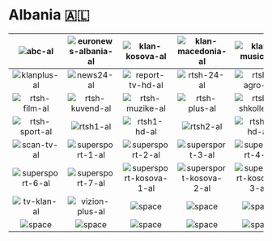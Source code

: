 # Albania 🇦🇱

| ![abc-al] | ![euronews-albania-al] | ![klan-kosova-al] | ![klan-macedonia-al] | ![klan-music-al] | ![klan-news-al] |
|:---:|:---:|:---:|:---:|:---:|:---:|
| ![klanplus-al] | ![news24-al] | ![report-tv-hd-al] | ![rtsh-24-al] | ![rtsh-agro-al] | ![rtsh-femije-al] |
| ![rtsh-film-al] | ![rtsh-kuvend-al] | ![rtsh-muzike-al] | ![rtsh-plus-al] | ![rtsh-shkolle-al] | ![rtsh-shqip-al] |
| ![rtsh-sport-al] | ![rtsh1-al] | ![rtsh1-hd-al] | ![rtsh2-al] | ![rtsh2-hd-al] | ![rtsh3-al] |
| ![scan-tv-al] | ![supersport-1-al] | ![supersport-2-al] | ![supersport-3-al] | ![supersport-4-al] | ![supersport-5-al] |
| ![supersport-6-al] | ![supersport-7-al] | ![supersport-kosova-1-al] | ![supersport-kosova-2-al] | ![supersport-kosova-3-al] | ![top-channel-al] |
| ![tv-klan-al] | ![vizion-plus-al] | ![space] | ![space] | ![space] | ![space] |
| ![space]| ![space]| ![space]| ![space]| ![space]| ![space]|


[abc-al]:abc-al.png
[euronews-albania-al]:euronews-albania-al.png
[klan-kosova-al]:klan-kosova-al.png
[klan-macedonia-al]:klan-macedonia-al.png
[klan-music-al]:klan-music-al.png
[klan-news-al]:klan-news-al.png
[klanplus-al]:klanplus-al.png
[news24-al]:news24-al.png
[report-tv-hd-al]:report-tv-hd-al.png
[rtsh-24-al]:rtsh-24-al.png
[rtsh-agro-al]:rtsh-agro-al.png
[rtsh-femije-al]:rtsh-femije-al.png
[rtsh-film-al]:rtsh-film-al.png
[rtsh-kuvend-al]:rtsh-kuvend-al.png
[rtsh-muzike-al]:rtsh-muzike-al.png
[rtsh-plus-al]:rtsh-plus-al.png
[rtsh-shkolle-al]:rtsh-shkolle-al.png
[rtsh-shqip-al]:rtsh-shqip-al.png
[rtsh-sport-al]:rtsh-sport-al.png
[rtsh1-al]:rtsh1-al.png
[rtsh1-hd-al]:rtsh1-hd-al.png
[rtsh2-al]:rtsh2-al.png
[rtsh2-hd-al]:rtsh2-hd-al.png
[rtsh3-al]:rtsh3-al.png
[scan-tv-al]:scan-tv-al.png
[supersport-1-al]:supersport-1-al.png
[supersport-2-al]:supersport-2-al.png
[supersport-3-al]:supersport-3-al.png
[supersport-4-al]:supersport-4-al.png
[supersport-5-al]:supersport-5-al.png
[supersport-6-al]:supersport-6-al.png
[supersport-7-al]:supersport-7-al.png
[supersport-kosova-1-al]:supersport-kosova-1-al.png
[supersport-kosova-2-al]:supersport-kosova-2-al.png
[supersport-kosova-3-al]:supersport-kosova-3-al.png
[top-channel-al]:top-channel-al.png
[tv-klan-al]:tv-klan-al.png
[vizion-plus-al]:vizion-plus-al.png

[space]:../../misc/space-1500.png

